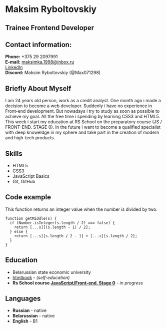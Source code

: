 # Maksim Ryboltovskiy

## Trainee Frontend Developer

## Contact information:

**Phone:** +375 29 2097991  
**E-mail:** maksimka.1998@inbox.ru  
[LinkedIn](https://www.linkedin.com/in/maksim-ryboltovskiy-08130b196/)  
**Discord:** Maksim Ryboltovskiy (@Max071298)

## Briefly About Myself

I am 24 years old person, work as a credit analyst. One month ago i made а decision to become a web developer. Suddenly i have no experience in Front-end development. But nowadays i try to study as soon as possible to achieve my goal. All the free time i spending by learning CSS3 and HTML5. This week i start my education at RS School on the preparatory course (JS / FRONT-END. STAGE 0). In the future i want to become a qualified specialist with deep knoweldge in my sphere and take part in the creation of modern and high-tech products.

## Skills

- HTML5
- CSS3
- JavaScript Basics
- Git, GitHub

## Code example

This function returns an integer value when the number is divided by two.

```
function getMiddle(s) {
  if (Number.isInteger(s.length / 2) === false) {
    return [...s][(s.length - 1) / 2];
  } else {
    return [...s][s.length / 2 - 1] + [...s][s.length / 2];
  }
}
```

## Education

- Belarussian state economic university
- [htmlbook](http://htmlbook.ru/) - _(self-education)_
- **Rs School course [JavaScript/Front-end. Stage 0](https://rs.school/js-stage0/)** - _in progress_

## Languages

- **Russian** - native
- **Belarussian** - native
- **English** - B1
